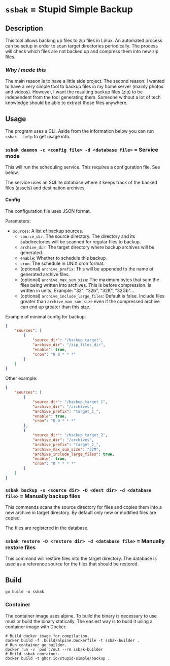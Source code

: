 # `ssbak` = Stupid Simple Backup 

## Description

This tool allows backing up files to zip files in Linux. An automated process can be setup in order to scan target directories periodically. The process will check which files are not backed up and compress them into new zip files.

### *Why I made this*

The main reason is to have a little side project. The second reason: I wanted to have a very simple tool to backup files in my home server (mainly photos and videos). However, I want the resulting backup files (zip) to be independent from the tool generating them. Someone without a lot of tech knowledge should be able to extract those files anywhere.

## Usage

The program uses a CLI. Aside from the information below you can run `ssbak --help` to get usage info.

### `ssbak daemon -c <config file> -d <database file>` = Service mode

This will run the scheduling service. This requires a configuration file. See below.

The service uses an SQLite database where it keeps track of the backed files (assets) and destination archives.

#### Config

The configuration file uses JSON format.

Parameters:
- `sources`: A list of backup sources.
    - `source_dir`: The source directory. The directory and its subdirectories will be scanned for regular files to backup.
    - `archive_dir`: The target directory where backup archives will be generated.
    - `enable`: Whether to schedule this backup.
    - `cron`: The schedule in UNIX cron format. 
    - (optional) `archive_prefix`: This will be appended to the name of generated archive files.
    - (optional) `archive_max_sum_size`: The maximum bytes that sum the files being written into archives. This is before compression. Is written in units. Example: "32", "32b", "32K", "32Gb"...
    - (optional) `archive_include_large_files`: Default is false. Include files greater than `archive_max_sum_size` even if the compressed archive can end up greater than this size.

Example of minimal config for backup:
```json
{
    "sources": [
        {
            "source_dir": "/backup_target",
            "archive_dir": "/zip_files_dir",
            "enable": true,
            "cron": "0 0 * * *"
        }
    ]
}
```

Other example:
```json
{
    "sources": [
        {
            "source_dir": "/backup_target_1",
            "archive_dir": "/archives",
            "archive_prefix": "target_1_",
            "enable": true,
            "cron": "0 0 * * *"
        },
        {
            "source_dir": "/backup_target_2",
            "archive_dir": "/archives",
            "archive_prefix": "target_2_",
            "archive_max_sum_size": "32M",
            "archive_include_large_files": true,
            "enable": true,
            "cron": "0 * * * *"
        }
    ]
}
```

### `ssbak backup -s <source dir> -D <dest dir> -d <database file>` = Manually backup files

This commands scans the source directory for files and copies them into a new archive in target directory.
By default only new or modified files are copied.

The files are registered in the database.

### `ssbak restore -D <restore dir> -d <database file>` = Manually restore files

This command will restore files into the target directory. The database is used as a reference source for the files
that should be restored.

## Build

```shell
go build -o ssbak
```

### Container

The container image uses alpine. To build the binary is necessary to use musl or build the binary statically.
The easiest way is to build it using a container image with Docker.

```shell
# Build docker image for compilation.
docker build -f .build/alpine.Dockerfile -t ssbak-builder .
# Run container go builder.
docker run -v `pwd`:/out --rm ssbak-builder
# Build ssbak container.
docker build -t ghcr.io/stupid-simple/backup .
```